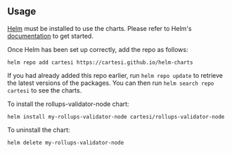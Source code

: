 ## Usage

[Helm](https://helm.sh) must be installed to use the charts.  Please refer to
Helm's [documentation](https://helm.sh/docs) to get started.

Once Helm has been set up correctly, add the repo as follows:

    helm repo add cartesi https://cartesi.github.io/helm-charts

If you had already added this repo earlier, run `helm repo update` to retrieve
the latest versions of the packages.  You can then run `helm search repo
cartesi` to see the charts.

To install the rollups-validator-node chart:

    helm install my-rollups-validator-node cartesi/rollups-validator-node

To uninstall the chart:

    helm delete my-rollups-validator-node
